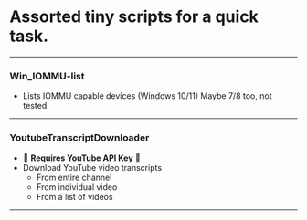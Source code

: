# Assorted tiny scripts for a quick task.

---

### Win_IOMMU-list
- Lists IOMMU capable devices (Windows 10/11) Maybe 7/8 too, not tested.

---

### YoutubeTranscriptDownloader
- 🚨 **Requires YouTube API Key** 🚨
- Download YouTube video transcripts
  - From entire channel
  - From individual video
  - From a list of videos
 
---

